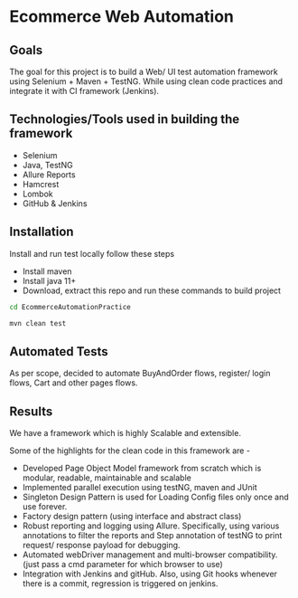 
# Ecommerce Web Automation




## Goals
The goal for this project is to build a Web/ UI test automation framework using Selenium + Maven + TestNG. While using clean code practices and integrate it with CI framework (Jenkins).
## Technologies/Tools used in building the framework
- Selenium
- Java, TestNG
- Allure Reports
- Hamcrest
- Lombok
- GitHub & Jenkins
## Installation

Install and run test locally follow these steps
- Install maven
- Install java 11+
- Download, extract this repo and run these commands to build project
```bash
cd EcommerceAutomationPractice

mvn clean test 
```
    
## Automated Tests


As per scope, decided to automate BuyAndOrder flows, register/ login flows, Cart and other pages flows.

## Results

We have a framework which is highly Scalable and extensible.

Some of the highlights for the clean code in this framework are -
- Developed Page Object Model framework from scratch which is modular, readable, maintainable and scalable
- Implemented parallel execution using testNG, maven and JUnit
- Singleton Design Pattern is used for Loading Config files only once and use forever. 
- Factory design pattern (using interface and abstract class) 
- Robust reporting and logging using Allure. Specifically, using various annotations to filter the reports and Step annotation of testNG to print request/ response payload for debugging.
- Automated webDriver management and multi-browser compatibility. (just pass a cmd parameter for which browser to use)
- Integration with Jenkins and gitHub. Also, using Git hooks whenever there is a commit, regression is triggered on jenkins.

